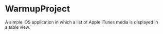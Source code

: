 # WarmupProject
A simple iOS application in which a list of Apple iTunes media is displayed in a table view.
